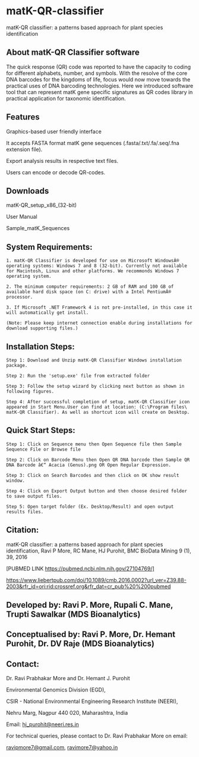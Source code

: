 # matK-QR-classifier
matK-QR classifier: a patterns based approach for plant species identification

## About matK-QR Classifier software

The quick response (QR) code was reported to have the capacity to coding for different alphabets, number, and symbols. With the resolve of the core DNA barcodes for the kingdoms of life, focus would now move towards the practical uses of DNA barcoding technologies. Here we introduced software tool that can represent matK gene specific signatures as QR codes library in practical application for taxonomic identification.

## Features
Graphics-based user friendly interface

It accepts FASTA format matK gene sequences (.fasta/.txt/.fa/.seq/.fna extension file).

Export analysis results in respective text files.

Users can encode or decode QR-codes.

## Downloads

matK-QR_setup_x86_(32-bit)

User Manual

Sample_matK_Sequences

## System Requirements:

```
1. matK-QR Classifier is developed for use on Microsoft WindowsÂ® operating systems: Windows 7 and 8 (32-bit). Currently not available for Macintosh, Linux and other platforms. We recommonds Windows 7 operating system.

2. The minimum computer requirements: 2 GB of RAM and 100 GB of available hard disk space (on C: drive) with a Intel PentiumÂ® processor.

3. If Microsoft .NET Framework 4 is not pre-installed, in this case it will automatically get install.

(Note: Please keep internet connection enable during installations for download supporting files.)
```

## Installation Steps:

```
Step 1: Download and Unzip matK-QR Classifier Windows installation package.

Step 2: Run the 'setup.exe' file from extracted folder

Step 3: Follow the setup wizard by clicking next button as shown in following figures.

Step 4: After successful completion of setup, matK-QR Classifier icon appeared in Start Menu.User can find at location: (C:\Program files\ matK-QR Classifier). As well as shortcut icon will create on Desktop.
```

## Quick Start Steps:

```
Step 1: Click on Sequence menu then Open Sequence file then Sample Sequence File or Browse file

Step 2: Click on Barcode Menu then Open QR DNA barcode then Sample QR DNA Barcode â€“ Acacia (Genus).png OR Open Regular Expression.

Step 3: Click on Search Barcodes and then click on OK show result window.

Step 4: Click on Export Output button and then choose desired folder to save output files.

Step 5: Open target folder (Ex. Desktop/Result) and open output results files.
```

## Citation:
matK-QR classifier: a patterns based approach for plant species identification, Ravi P More, RC Mane, HJ Purohit, BMC BioData Mining 9 (1), 39, 2016

[PUBMED LINK https://pubmed.ncbi.nlm.nih.gov/27104769/]

https://www.liebertpub.com/doi/10.1089/cmb.2016.0002?url_ver=Z39.88-2003&rfr_id=ori:rid:crossref.org&rfr_dat=cr_pub%20%200pubmed

## Developed by: Ravi P. More, Rupali C. Mane, Trupti Sawalkar (MDS Bioanalytics)

## Conceptualised by: Ravi P. More, Dr. Hemant Purohit, Dr. DV Raje (MDS Bioanalytics)

## Contact:

Dr. Ravi Prabhakar More and Dr. Hemant J. Purohit

Environmental Genomics Division (EGD),

CSIR - National Environmental Engineering Research Institute (NEERI),

Nehru Marg, Nagpur 440 020, Maharashtra, India

Email: hj_purohit@neeri.res.in

For technical queries, please contact to Dr. Ravi Prabhakar More on email: 

ravipmore7@gmail.com, ravimore7@yahoo.in
